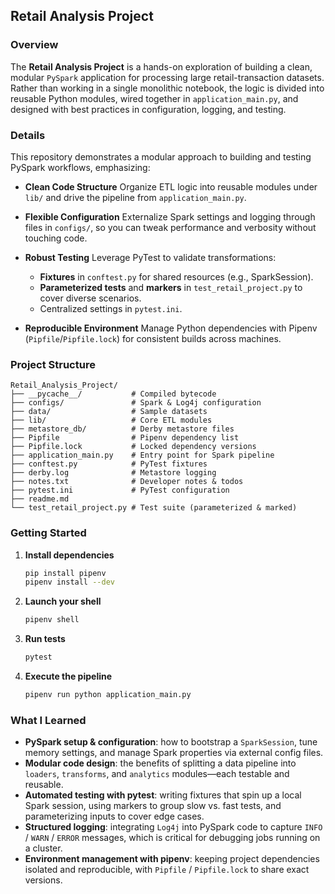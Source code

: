 
## Retail Analysis Project

### Overview

The **Retail Analysis Project** is a hands-on exploration of building a clean, modular `PySpark` application for processing large retail-transaction datasets. Rather than working in a single monolithic notebook, the logic is divided into reusable Python modules, wired together in `application_main.py`, and designed with best practices in configuration, logging, and testing.

### Details
This repository demonstrates a modular approach to building and testing PySpark workflows, emphasizing:

* **Clean Code Structure**
  Organize ETL logic into reusable modules under `lib/` and drive the pipeline from `application_main.py`.

* **Flexible Configuration**
  Externalize Spark settings and logging through files in `configs/`, so you can tweak performance and verbosity without touching code.

* **Robust Testing**
  Leverage PyTest to validate transformations:

  * **Fixtures** in `conftest.py` for shared resources (e.g., SparkSession).
  * **Parameterized tests** and **markers** in `test_retail_project.py` to cover diverse scenarios.
  * Centralized settings in `pytest.ini`.

* **Reproducible Environment**
  Manage Python dependencies with Pipenv (`Pipfile`/`Pipfile.lock`) for consistent builds across machines.

### Project Structure

```plaintext
Retail_Analysis_Project/
├── __pycache__/           # Compiled bytecode
├── configs/               # Spark & Log4j configuration
├── data/                  # Sample datasets
├── lib/                   # Core ETL modules
├── metastore_db/          # Derby metastore files
├── Pipfile                # Pipenv dependency list
├── Pipfile.lock           # Locked dependency versions
├── application_main.py    # Entry point for Spark pipeline
├── conftest.py            # PyTest fixtures
├── derby.log              # Metastore logging
├── notes.txt              # Developer notes & todos
├── pytest.ini             # PyTest configuration
├── readme.md             
└── test_retail_project.py # Test suite (parameterized & marked)
```

### Getting Started

1. **Install dependencies**  
   ```bash
   pip install pipenv
   pipenv install --dev
   ```

2. **Launch your shell**  
   ```bash
   pipenv shell
   ```

3. **Run tests**  
   ```bash
   pytest
   ```

4. **Execute the pipeline**  
   ```bash
   pipenv run python application_main.py
   ```

### What I Learned

- **PySpark setup & configuration**: how to bootstrap a `SparkSession`, tune memory settings, and manage Spark properties via external config files.
- **Modular code design**: the benefits of splitting a data pipeline into `loaders`, `transforms`, and `analytics` modules—each testable and reusable.
- **Automated testing with pytest**: writing fixtures that spin up a local Spark session, using markers to group slow vs. fast tests, and parameterizing inputs to cover edge cases.
- **Structured logging**: integrating `Log4j` into PySpark code to capture `INFO` / `WARN` / `ERROR` messages, which is critical for debugging jobs running on a cluster.
- **Environment management with pipenv**: keeping project dependencies isolated and reproducible, with `Pipfile` / `Pipfile.lock` to share exact versions.
